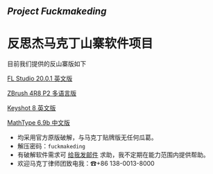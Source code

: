 ## *Project Fuckmakeding*
# 反思杰马克丁山寨软件项目

目前我们提供的反山寨版如下

[FL Studio 20.0.1 英文版](http://t.cn/E5Q054D)

[ZBrush 4R8 P2 多语言版](http://t.cn/E5jJdps)

[Keyshot 8 英文版](http://t.cn/E5j6i8B)

[MathType 6.9b 中文版](http://t.cn/E5T6LNP)

- 均采用官方原版破解，与马克丁贴牌版无任何瓜葛。
- 解压密码：`fuckmakeding`
- 有破解软件需求可 [给我发邮件](mailto:pamie97978@163.com) 求助，我不定期在能力范围内提供帮助。
- 欢迎马克丁律师团致电我：☎+86 138-0013-8000
